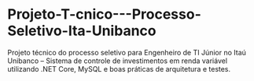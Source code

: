 # Projeto-T-cnico---Processo-Seletivo-Ita-Unibanco
Projeto técnico do processo seletivo para Engenheiro de TI Júnior no Itaú Unibanco – Sistema de controle de investimentos em renda variável utilizando .NET Core, MySQL e boas práticas de arquitetura e testes.

